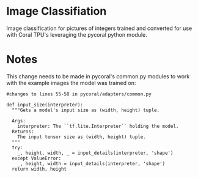 # Image Classifiation 
Image classification for pictures of integers trained and converted for use with Coral TPU's leveraging the pycoral python module. 

# Notes
This change needs to be made in pycoral's common.py modules
to work with the example images the model was trained on:

```
#changes to lines 55-58 in pycoral/adapters/common.py

def input_size(interpreter):
  """Gets a model's input size as (width, height) tuple.

  Args:
    interpreter: The ``tf.lite.Interpreter`` holding the model.
  Returns:
    The input tensor size as (width, height) tuple.
  """
  try:
    _, height, width, _ = input_details(interpreter, 'shape')
  except ValueError:
    _, height, width = input_details(interpreter, 'shape')
  return width, height
```